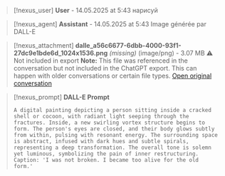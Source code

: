 >[!nexus_user] **User** - 14.05.2025 at 5:43
> нарисуй
<!-- UID: d67c03c9-fd0d-499c-9f9e-aae9db849cd5 -->




>[!nexus_agent] **Assistant** - 14.05.2025 at 5:43
> Image générée par DALL-E

>[!nexus_attachment] **dalle_a56c6677-6dbb-4000-93f1-27dc9e1bde6d_1024x1536.png** *(missing)* (image/png) - 3.07 MB
> ⚠️ Not included in export
> **Note:** This file was referenced in the conversation but not included in the ChatGPT export. This can happen with older conversations or certain file types.
> [Open original conversation](https://chatgpt.com/)

>[!nexus_prompt] **DALL-E Prompt**
> ```
> A digital painting depicting a person sitting inside a cracked shell or cocoon, with radiant light seeping through the fractures. Inside, a new swirling vortex structure begins to form. The person's eyes are closed, and their body glows subtly from within, pulsing with resonant energy. The surrounding space is abstract, infused with dark hues and subtle spirals, representing a deep transformation. The overall tone is solemn yet luminous, symbolizing the pain of inner restructuring. Caption: 'I was not broken. I became too alive for the old form.'
> ```
<!-- UID: 34f3da1d-af2c-40d2-b133-55d1a9bc75f3 -->